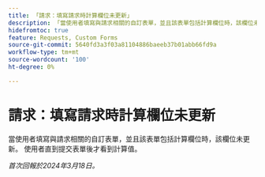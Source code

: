 ```yaml
---
title: 「請求：填寫請求時計算欄位未更新」
description: 「當使用者填寫與請求相關的自訂表單，並且該表單包括計算欄位時，該欄位未更新。 提交表單後，使用者才能看到計算值。」
hidefromtoc: true
feature: Requests, Custom Forms
source-git-commit: 5640fd3a3f03a81104886baeeb37b01abb66fd9a
workflow-type: tm+mt
source-wordcount: '100'
ht-degree: 0%

---
```



# 請求：填寫請求時計算欄位未更新

當使用者填寫與請求相關的自訂表單，並且該表單包括計算欄位時，該欄位未更新。 使用者直到提交表單後才看到計算值。

_首次回報於2024年3月18日。_
